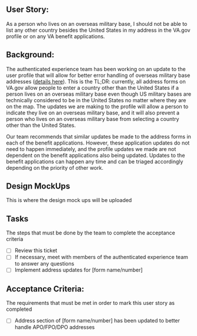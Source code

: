 ## User Story: 

As a person who lives on an overseas military base, I should not be able to list any other country besides the United States in my address in the VA.gov profile or on any VA benefit applications.

## Background:  

The authenticated experience team has been working on an update to the user profile that will allow for better error handling of overseas military base addresses ([details here](https://github.com/department-of-veterans-affairs/va.gov-team/issues/4386#issuecomment-568466453)). This is the TL;DR: currently, all address forms on VA.gov allow people to enter a country other than the United States if a person lives on an overseas military base even though US military bases are technically considered to be in the United States no matter where they are on the map. The updates we are making to the profile will allow a person to indicate they live on an overseas military base, and it will also prevent a person who lives on an overseas military base from selecting a country other than the United States.

Our team recommends that similar updates be made to the address forms in each of the benefit applications. However, these application updates do not need to happen immediately, and the profile updates we made are not dependent on the benefit applications also being updated. Updates to the benefit applications can happen any time and can be triaged accordingly depending on the priority of other work.

## Design MockUps 

This is where the design mock ups will be uploaded

## Tasks 

The steps that must be done by the team to complete the acceptance criteria 

- [ ] Review this ticket
- [ ] If necessary, meet with members of the authenticated experience team to answer any questions
- [ ] Implement address updates for [form name/number]

## Acceptance Criteria: 

The requirements that must be met in order to mark this user story as completed 

- [ ]  Address section of [form name/number] has been updated to better handle APO/FPO/DPO addresses
